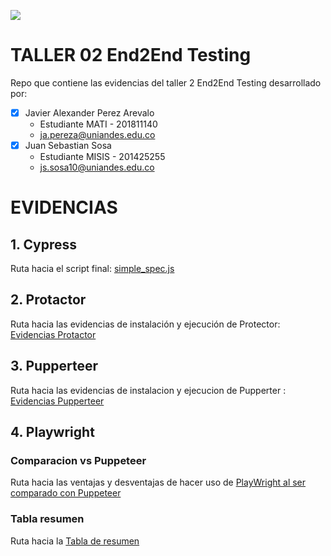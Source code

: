 ![](https://raw.github.com/japereza/miso4208-taller02-e2e/master/src/common/images/logo-uniandes.png)

# TALLER 02 End2End Testing

Repo que contiene las evidencias del taller 2 End2End Testing desarrollado por:

- [x] Javier Alexander Perez Arevalo
    - Estudiante MATI - 201811140
    - ja.pereza@uniandes.edu.co
- [x] Juan Sebastian Sosa
    - Estudiante MISIS - 201425255
    - js.sosa10@uniandes.edu.co

# EVIDENCIAS

## 1. Cypress

Ruta hacia el script final: [simple_spec.js](https://github.com/japereza/miso4208-taller02-e2e/blob/master/cypress/cypress/integration/simple_spec.js)

## 2. Protactor

Ruta hacia las evidencias de instalación y ejecución de Protector: [Evidencias Protactor](https://github.com/japereza/miso4208-taller02-e2e/wiki/Evidencias-Protactor)

## 3. Pupperteer

Ruta hacia las evidencias de instalacion y ejecucion de Pupperter : [Evidencias Pupperteer](https://github.com/japereza/miso4208-taller02-e2e/wiki/Evidencias-Pupperteer)

## 4. Playwright

### Comparacion vs Puppeteer

Ruta hacia las ventajas y desventajas de hacer uso de [PlayWright al ser comparado con Puppeteer](https://github.com/japereza/miso4208-taller02-e2e/wiki/PlayWright-al-ser-comparado-con-Puppeteer)

### Tabla resumen

Ruta hacia la [Tabla de resumen](https://github.com/japereza/miso4208-taller02-e2e/wiki/Tabla-de-resumen)
